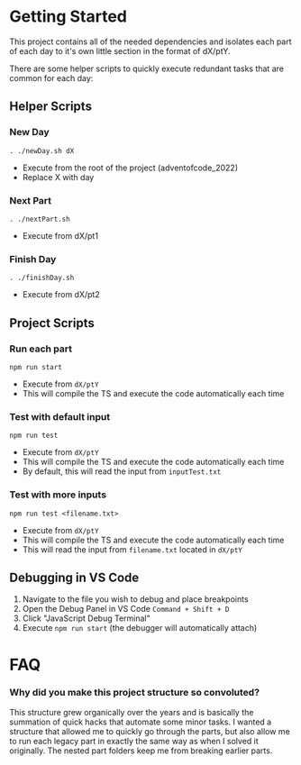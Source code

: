 # Getting Started

This project contains all of the needed dependencies and isolates each part of each day to it's own little section in the format of dX/ptY.

There are some helper scripts to quickly execute redundant tasks that are common for each day:

## Helper Scripts

### New Day

`. ./newDay.sh dX`

- Execute from the root of the project (adventofcode_2022)
- Replace X with day

### Next Part

`. ./nextPart.sh`

- Execute from dX/pt1

### Finish Day

`. ./finishDay.sh`

- Execute from dX/pt2

## Project Scripts
### Run each part

`npm run start`

- Execute from `dX/ptY`
- This will compile the TS and execute the code automatically each time

### Test with default input

`npm run test`

- Execute from `dX/ptY`
- This will compile the TS and execute the code automatically each time
- By default, this will read the input from `inputTest.txt`

### Test with more inputs

`npm run test <filename.txt>`

- Execute from `dX/ptY`
- This will compile the TS and execute the code automatically each time
- This will read the input from `filename.txt` located in `dX/ptY`

## Debugging in VS Code

1. Navigate to the file you wish to debug and place breakpoints
2. Open the Debug Panel in VS Code `Command + Shift + D`
3. Click "JavaScript Debug Terminal"
4. Execute `npm run start` (the debugger will automatically attach)

# FAQ

### Why did you make this project structure so convoluted?

This structure grew organically over the years and is basically the summation of quick hacks that automate some minor tasks. I wanted a structure that allowed me to quickly go through the parts, but also allow me to run each legacy part in exactly the same way as when I solved it originally. The nested part folders keep me from breaking earlier parts.